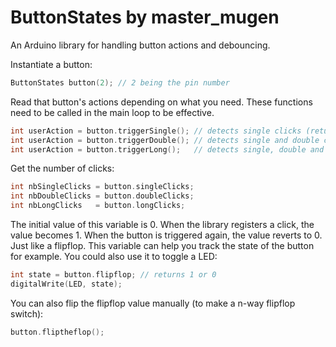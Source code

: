 # ButtonStates by master_mugen
An Arduino library for handling button actions and debouncing. 

Instantiate a button:
```cpp
ButtonStates button(2); // 2 being the pin number
```

Read that button's actions depending on what you need. These functions need to be called in the main loop to be effective.
```cpp
int userAction = button.triggerSingle(); // detects single clicks (returns 1)
int userAction = button.triggerDouble(); // detects single and double clicks (returns 2)
int userAction = button.triggerLong();   // detects single, double and long clicks (returns 3)
```

Get the number of clicks:
```cpp
int nbSingleClicks = button.singleClicks;
int nbDoubleClicks = button.doubleClicks;
int nbLongClicks   = button.longClicks;
```

The initial value of this variable is 0. When the library registers a click, the value becomes 1. When the button is triggered again, the value reverts to 0. Just like a flipflop. This variable can help you track the state of the button for example. You could also use it to toggle a LED:
```cpp
int state = button.flipflop; // returns 1 or 0
digitalWrite(LED, state);
```

You can also flip the flipflop value manually (to make a n-way flipflop switch):
```cpp
button.fliptheflop();
```
